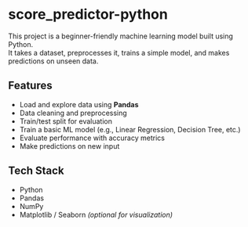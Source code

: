 # score_predictor-python
This project is a beginner-friendly machine learning model built using Python.  
It takes a dataset, preprocesses it, trains a simple model, and makes predictions on unseen data.  

## Features
- Load and explore data using **Pandas**  
- Data cleaning and preprocessing  
- Train/test split for evaluation  
- Train a basic ML model (e.g., Linear Regression, Decision Tree, etc.)  
- Evaluate performance with accuracy metrics  
- Make predictions on new input  

## Tech Stack
- Python  
- Pandas  
- NumPy  
- Matplotlib / Seaborn *(optional for visualization)*




